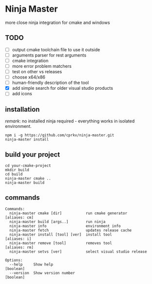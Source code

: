 Ninja Master
============

more close ninja integration for cmake and windows 

## TODO

- [ ] output cmake toolchain file to use it outside
- [ ] arguments parser for rest arguments
- [ ] cmake integration
- [ ] more error problem matchers
- [ ] test on other vs releases
- [ ] choose x64/x86
- [ ] human-friendly description of the tool
- [X] add simple search for older visual studio products
- [ ] add icons

## installation

*remark*: no installed ninja required - everything works in isolated environment.

```
npm i -g https://github.com/cprkv/ninja-master.git
ninja-master install
```

## build your project

```
cd your-cmake-project
mkdir build
cd build
ninja-master cmake ..
ninja-master build
```

## commands

```
Commands:
  ninja-master cmake [dir]           run cmake generator             [aliases: cm]
  ninja-master build [args..]        run ninja
  ninja-master info                  environment info
  ninja-master fetch                 updates release cache
  ninja-master install [tool] [ver]  install tool                     [aliases: i]
  ninja-master remove [tool]         removes tool                    [aliases: rm]
  ninja-master setvs [ver]           select visual studio release

Options:
  --help     Show help                                                   [boolean]
  --version  Show version number                                         [boolean]
```
